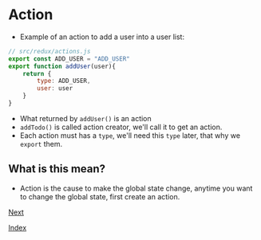 # Action

* Example of an action to add a user into a user list:
````javascript
// src/redux/actions.js
export const ADD_USER = "ADD_USER"
export function addUser(user){
    return {
        type: ADD_USER,
        user: user
    }
}
````
* What returned by `addUser()` is an action
* `addTodo()` is called action creator, we'll call it to get an action.
* Each action must has a `type`, we'll need this `type` later, that why we `export` them.

## What is this mean?
* Action is the cause to make the global state change, anytime you want to change the global state, first create an action.

[Next](redux3.md)

[Index](README.md)